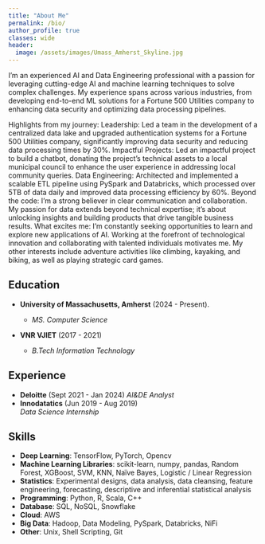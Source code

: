 ```yaml
---
title: "About Me"
permalink: /bio/
author_profile: true
classes: wide
header:
  image: /assets/images/Umass_Amherst_Skyline.jpg
---
```

I’m an experienced AI and Data Engineering professional with a passion for leveraging cutting-edge AI and machine learning techniques to solve complex challenges. My experience spans across various industries, from developing end-to-end ML solutions for a Fortune 500 Utilities company to enhancing data security and optimizing data processing pipelines.

Highlights from my journey:
Leadership: Led a team in the development of a centralized data lake and upgraded authentication systems for a Fortune 500 Utilities company, significantly improving data security and reducing data processing times by 30%.
Impactful Projects: Led an impactful project to build a chatbot, donating the project’s technical assets to a local municipal council to enhance the user experience in addressing local community queries.
Data Engineering:  Architected and implemented a scalable ETL pipeline using PySpark and Databricks, which processed over 5TB of data daily and improved data processing efficiency by 60%.
Beyond the code: I’m a strong believer in clear communication and collaboration. My passion for data extends beyond technical expertise; it’s about unlocking insights and building products that drive tangible business results.
What excites me: I’m constantly seeking opportunities to learn and explore new applications of AI. Working at the forefront of technological innovation and collaborating with talented individuals motivates me. My other interests include adventure activities like climbing, kayaking, and biking, as well as playing strategic card games.

## Education
- **University of Massachusetts, Amherst** (2024 - Present). 
  - *MS. Computer Science* 

- **VNR VJIET** (2017 - 2021) 
  -  *B.Tech Information Technology*

## Experience
- **Deloitte** (Sept 2021 - Jan 2024)
  *AI&DE Analyst*
- **Innodatatics** (Jun 2019 - Aug 2019)  
  *Data Science Internship*  

## Skills
- **Deep Learning**: TensorFlow, PyTorch, Opencv
- **Machine Learning Libraries**: scikit-learn, numpy, pandas, Random Forest, XGBoost, SVM, KNN, Naïve Bayes, Logistic / Linear Regression
- **Statistics**: Experimental designs, data analysis, data cleansing, feature engineering, forecasting, descriptive and inferential statistical analysis
- **Programming**: Python, R, Scala, C++
- **Database**: SQL, NoSQL, Snowflake
- **Cloud**: AWS
- **Big Data**: Hadoop, Data Modeling, PySpark, Databricks, NiFi
- **Other**: Unix, Shell Scripting, Git